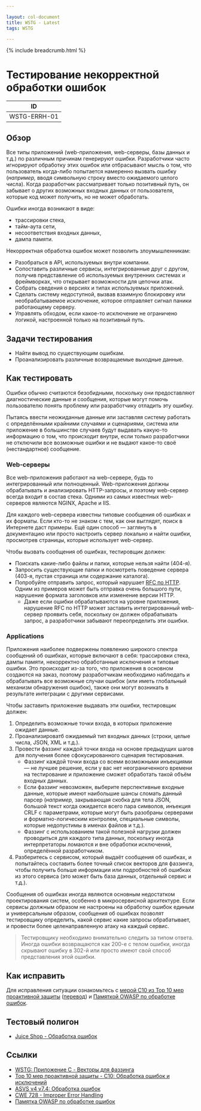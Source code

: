 ```yaml
---

layout: col-document
title: WSTG - Latest
tags: WSTG

---
```


{% include breadcrumb.html %}
# Тестирование некорректной обработки ошибок

|ID          |
|------------|
|WSTG-ERRH-01|

## Обзор

Все типы приложений (web-приложения, web-серверы, базы данных и т.д.) по различным причинам генерируют ошибки. Разработчики часто игнорируют обработку этих ошибок или отбрасывают мысль о том, что пользователь когда-либо попытается намеренно вызвать ошибку (*например,* вводя символьную строку вместо ожидаемого целого числа). Когда разработчик рассматривает только позитивный путь, он забывает о других возможных входных данных от пользователя, которые код может получить, но не может обработать.

Ошибки иногда возникают в виде:

- трассировки стека,
- тайм-аута сети,
- несоответствия входных данных,
- дампа памяти.

Некорректная обработка ошибок может позволить злоумышленникам:

- Разобраться в API, используемых внутри компании.
- Сопоставить различные сервисы, интегрированные друг с другом, получив представление об используемых внутренних системах и фреймворках, что открывает возможности для цепочки атак.
- Собрать сведения о версиях и типах используемых приложений.
- Сделать систему недоступной, вызвав взаимную блокировку или необрабатываемое исключение, которое отправляет сигнал паники работающему серверу.
- Управлять обходом, если какое-то исключение не ограничено логикой, настроенной только на позитивный путь.

## Задачи тестирования

- Найти вывод по существующим ошибкам.
- Проанализировать различные возвращаемые выходные данные.

## Как тестировать

Ошибки обычно считаются безобидными, поскольку они предоставляют диагностические данные и сообщения, которые могут помочь пользователю понять проблему или разработчику отладить эту ошибку.

Пытаясь ввести неожиданные данные или заставляя систему работать с определёнными крайними случаями и сценариями, система или приложение в большинстве случаев будут выдавать какую-то информацию о том, что происходит внутри, если только разработчики не отключили все возможные ошибки и не выдают какое-то своё (нестандартное) сообщение.

### Web-серверы

Все web-приложения работают на web-сервере, будь то интегрированный или полноценный. Web-приложения должны обрабатывать и анализировать HTTP-запросы, и поэтому web-сервер всегда входит в состав стека. Одними из самых известных web-серверов являются NGINX, Apache и IIS.

Для каждого web-сервера известны типовые сообщения об ошибках и их форматы. Если кто-то не знаком с тем, как они выглядят, поиск в Интернете даст примеры. Ещё один способ — заглянуть в документацию или просто настроить сервер локально и найти ошибки, просмотрев страницы, которые использует web-сервер.

Чтобы вызвать сообщения об ошибках, тестировщик должен:

- Поискать какие-либо файлы и папки, которые нельзя найти (404-я).
- Запросить существующие папки и посмотреть поведение сервера (403-я, пустая страница или содержание каталога).
- Попробуйте отправить запрос, который нарушает [RFC по HTTP](https://datatracker.ietf.org/doc/html/rfc7231). Одним из примеров может быть отправка очень большого пути, нарушение формата заголовков или изменение версии HTTP.
    - Даже если ошибки обрабатываются на уровне приложения, нарушение RFC по HTTP может заставить интегрированный web-сервер проявить себя, поскольку он должен обрабатывать запрос, а разработчики забывают переопределить эти ошибки.

### Applications

Приложения наиболее подвержены появлению широкого спектра сообщений об ошибках, которые включают в себя: трассировки стека, дампы памяти, некорректно обработанные исключения и типовые ошибки. Это происходит из-за того, что приложения в основном создаются на заказ, поэтому разработчикам необходимо наблюдать и обрабатывать все возможные случаи ошибок (или иметь глобальный механизм обнаружения ошибок), также они могут возникать в результате интеграции с другими сервисами.

Чтобы заставить приложение выдавать эти ошибки, тестировщик должен:

1. Определить возможные точки входа, в которых приложение ожидает данные.
2. Проанализироватб ожидаемый тип входных данных (строки, целые числа, JSON, XML и т.д.).
3. Провести фаззинг каждой точки входа на основе предыдущих шагов для получения более сфокусированного сценария тестирования.
   - Фаззинг каждой точки входа со всеми возможными инъекциями — не лучшее решение, если у вас нет неограниченного времени на тестирование и приложение сможет обработать такой объём входных данных.
   - Если фаззинг невозможен, выберите перспективные входные данные, которые имеют наибольшие шансы сломать данный парсер (*например,* закрывающая скобка для тела JSON, большой текст когда ожидается всего пара символов, инъекция CRLF с параметрами, которые могут быть разобраны серверами и форматно-логическим контролем, специальные символы, которые недопустимы в именах файлов и т.д.).
   - Фаззинг с использованием такой полезной нагрузки должен проводиться для каждого типа данных, поскольку иногда интерпретаторы ломаются и вне обработки исключений, определённой разработчиком.
4. Разберитесь с сервисом, который выдаёт сообщения об ошибках, и попытайтесь составить более точный список векторов для фаззинга, чтобы получить больше информации или подробностей об ошибках из этого сервиса (это может быть база данных, отдельный сервис и т.д.).

Сообщения об ошибках иногда являются основным недостатком проектирования систем, особенно в микросервисной архитектуре. Если сервисы должным образом не настроены на обработку ошибок единым и универсальным образом, сообщения об ошибках позволят тестировщику определить, какой сервис какие запросы обрабатывает, и провести более целенаправленную атаку на каждый сервис.

> Тестировщику необходимо внимательно следить за типом ответа. Иногда ошибки возвращаются как 200-е с телом ошибки, иногда скрывают ошибку в 302-й или просто имеют свой способ представления этой ошибки.

## Как исправить

Для исправления ситуации ознакомьтесь с [мерой C10 из Top 10 мер проактивной защиты](https://owasp.org/www-project-proactive-controls/v3/en/c10-errors-exceptions) ([перевод](https://github.com/OWASP/www-project-proactive-controls/blob/master/v3/Owasp-top-10-proactive-controls-2018-russian.pdf)) и [Памяткой OWASP по обработке ошибок](https://cheatsheetseries.owasp.org/cheatsheets/Error_Handling_Cheat_Sheet.html).

## Тестовый полигон

- [Juice Shop - Обработка ошибок](https://pwning.owasp-juice.shop/part2/security-misconfiguration.html#provoke-an-error-that-is-neither-very-gracefully-nor-consistently-handled)

## Ссылки

- [WSTG: Приложение C - Векторы для фаззинга](../../6-Appendix/C-Fuzz_Vectors.md)
- [Top 10 мер проактивной защиты - C10: Обработка ошибок и исключений](https://owasp.org/www-project-proactive-controls/v3/en/c10-errors-exceptions)
- [ASVS v4 v7.4: Обработка ошибок](https://github.com/OWASP/ASVS/blob/master/4.0/ru/0x15-V7-Error-Logging.md#v74-%D0%BE%D0%B1%D1%80%D0%B0%D0%B1%D0%BE%D1%82%D0%BA%D0%B0-%D0%BE%D1%88%D0%B8%D0%B1%D0%BE%D0%BA)
- [CWE 728 - Improper Error Handling](https://cwe.mitre.org/data/definitions/728.html)
- [Памятка OWASP по обработке ошибок](https://cheatsheetseries.owasp.org/cheatsheets/Error_Handling_Cheat_Sheet.html)
